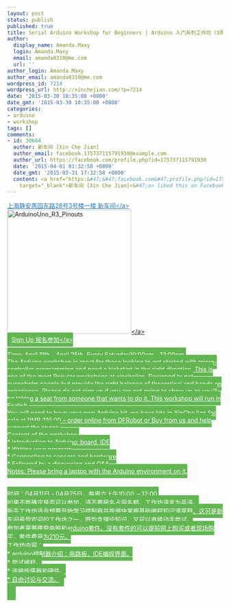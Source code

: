 ```yaml
---
layout: post
status: publish
published: true
title: Serial Arduino Workshop for Beginners | Arduino 入门系列工作坊（3周） - April 18th
author:
  display_name: Amanda.Maxy
  login: Amanda.Maxy
  email: amanda0310@me.com
  url: ''
author_login: Amanda.Maxy
author_email: amanda0310@me.com
wordpress_id: 7214
wordpress_url: http://xinchejian.com/?p=7214
date: '2015-03-30 18:35:08 +0800'
date_gmt: '2015-03-30 10:35:08 +0800'
categories:
- arduino
- workshop
tags: []
comments:
- id: 30684
  author: 新车间 [Xin Che Jian]
  author_email: facebook.175737115791930@example.com
  author_url: https://facebook.com/profile.php?id=175737115791930
  date: '2015-04-01 01:32:58 +0800'
  date_gmt: '2015-03-31 17:32:58 +0800'
  content: <a href="https:&#47;&#47;facebook.com&#47;profile.php?id=175737115791930"
    target="_blank">新车间 [Xin Che Jian]<&#47;a> liked this on Facebook.
---
```

<p><a style="color: #2578bf;" href="http:&#47;&#47;xinchejian.huodongxing.com&#47;event&#47;map&#47;5244063275800" target="_blank">上海静安愚园东路28号3号楼一楼 新车间<&#47;a><br />
<a href="http:&#47;&#47;xinchejian.com&#47;wp-content&#47;uploads&#47;2015&#47;03&#47;ArduinoUno_R3_Pinouts.png"><img src="http:&#47;&#47;xinchejian.com&#47;wp-content&#47;uploads&#47;2015&#47;03&#47;ArduinoUno_R3_Pinouts-290x290.png" alt="ArduinoUno_R3_Pinouts" width="290" height="290" class="aligncenter size-thumbnail wp-image-7215" &#47;><&#47;a><br />
<a style="background-color:#62b651;color:white;border-radius:2px;cursor:pointer;font-size:14px;padding:8px 10px;" href="http:&#47;&#47;www.huodongxing.com&#47;event&#47;4275725692400" target="_blank" title="立即报名">Sign Up 报名参加<&#47;a><br />
<!--:en--><br />
Time: April 11th - April 25th,  Every Saturday10:00am - 12:00pm.<br />
The Arduino workshop is great for those looking to get started with micro-controller programming and need a kickstart in the right direction. This is one of the most Popular workshops at xinchejian, Designed to not overwhelm people but provide the right balance of theoretical and hands on experience. Please do not sign up if you are not going to show up as you&rsquo;ll be taking a seat from someone that wants to do it. This workshop will run in English.<br />
You will need to have your own Arduino kit, we have kits in XinCheJian for sale at RMB 210.00 &ndash; order online from DFRobot or Buy from us and help support the space.<br />
Content of the workshop:<br />
* Introduction to Arduino: board, IDE<br />
* Writing your program<br />
* Connecting to sensors and hardware<br />
* Followed by a discussion and Q&A<br />
Notes: Please bring a laptop with the Arduino environment on it.<br />
<!--:--><br />
<!--:zh--><br />
时间：04月11日 - 04月25日，每周六上午10:00 －12:00.<br />
如果不能确定是否可以参加，请不要报名占用名额。工作坊语言为英语。<br />
新手工作坊适合想要开始学习控制器并能很快掌握基础编程知识滴童鞋。这可是新车间最受欢迎的工作坊之一，既包含理论知识，又可以直接动手尝试。<br />
参加者需要携带电脑和arduino套件。没有套件的可以提前网上购买或者现场购买，套件费用为210元。<br />
工作坊内容：<br />
* arduino控制器介绍：电路板，IDE编程界面。<br />
* 尝试编程。<br />
* 连接传感器和硬件。<br />
* 自由讨论与交流。<br />
<!--:--></p>
